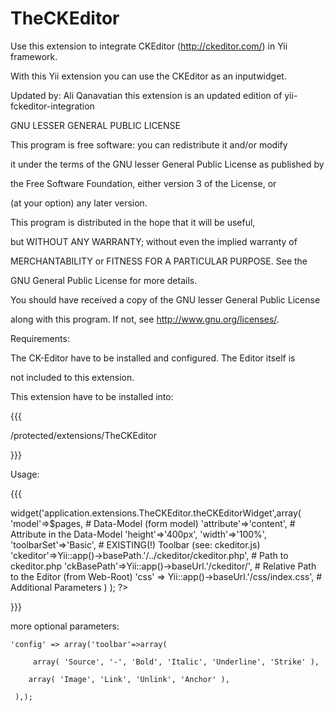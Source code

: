 TheCKEditor
===========

Use this extension to integrate CKEditor (http://ckeditor.com/) in Yii framework.

With this Yii extension you can use the CKEditor as an inputwidget.

Updated by: Ali Qanavatian
this extension is an updated edition of yii-fckeditor-integration




GNU LESSER GENERAL PUBLIC LICENSE



This program is free software: you can redistribute it and/or modify

it under the terms of the GNU lesser General Public License as published by

the Free Software Foundation, either version 3 of the License, or

(at your option) any later version.



This program is distributed in the hope that it will be useful,

but WITHOUT ANY WARRANTY; without even the implied warranty of

MERCHANTABILITY or FITNESS FOR A PARTICULAR PURPOSE.  See the

GNU General Public License for more details.



You should have received a copy of the GNU lesser General Public License

along with this program.  If not, see <http://www.gnu.org/licenses/>.



Requirements:

The CK-Editor have to be installed and configured. The Editor itself is

not included to this extension.



This extension have to be installed into:

{{{

<Yii-Application>/protected/extensions/TheCKEditor

}}}

Usage:

{{{

<?php $this->widget('application.extensions.TheCKEditor.theCKEditorWidget',array(

	'model'=>$pages,				# Data-Model (form model)

	'attribute'=>'content',			# Attribute in the Data-Model

	'height'=>'400px',

	'width'=>'100%',

	'toolbarSet'=>'Basic', 			# EXISTING(!) Toolbar (see: ckeditor.js)

	'ckeditor'=>Yii::app()->basePath.'/../ckeditor/ckeditor.php',

									# Path to ckeditor.php

	'ckBasePath'=>Yii::app()->baseUrl.'/ckeditor/',

									# Relative Path to the Editor (from Web-Root)

	'css' => Yii::app()->baseUrl.'/css/index.css',

									# Additional Parameters

) ); ?>

}}}



more optional parameters:

	'config' => array('toolbar'=>array(

	     array( 'Source', '-', 'Bold', 'Italic', 'Underline', 'Strike' ),

	    array( 'Image', 'Link', 'Unlink', 'Anchor' ),

	 ),);


